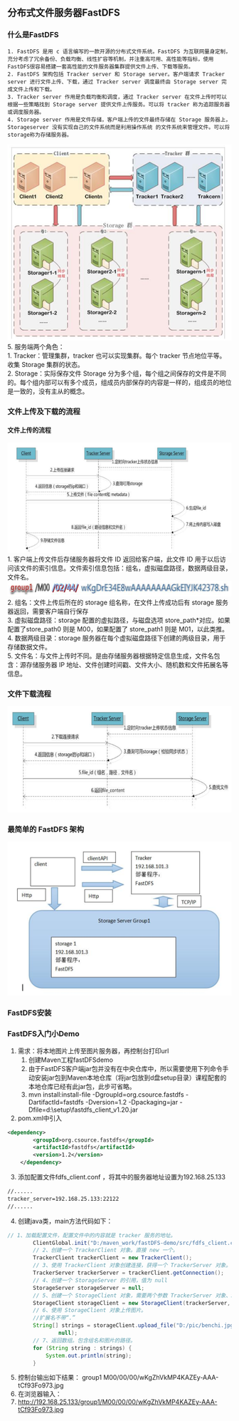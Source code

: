 ## 分布式文件服务器FastDFS
### 什么是FastDFS
    1. FastDFS 是用 c 语言编写的一款开源的分布式文件系统。FastDFS 为互联网量身定制，充分考虑了冗余备份、负载均衡、线性扩容等机制，并注重高可用、高性能等指标，使用 FastDFS很容易搭建一套高性能的文件服务器集群提供文件上传、下载等服务。
    2. FastDFS 架构包括 Tracker server 和 Storage server。客户端请求 Tracker server 进行文件上传、下载，通过 Tracker server 调度最终由 Storage server 完成文件上传和下载。
    3. Tracker server 作用是负载均衡和调度，通过 Tracker server 在文件上传时可以根据一些策略找到 Storage server 提供文件上传服务。可以将 tracker 称为追踪服务器或调度服务器。
    4. Storage server 作用是文件存储，客户端上传的文件最终存储在 Storage 服务器上，Storageserver 没有实现自己的文件系统而是利用操作系统 的文件系统来管理文件。可以将storage称为存储服务器。
![image](https://github.com/AtomRun/notes/blob/master/noteimages/%E6%A1%86%E6%9E%B6%26%E5%90%84%E7%A7%8D%E6%8A%80%E6%9C%AFimages/fastDFS/1.png)<br/>
    5. 服务端两个角色：<br/>
        1. Tracker：管理集群，tracker 也可以实现集群。每个 tracker 节点地位平等。收集 Storage 集群的状态。<br/>
        2. Storage：实际保存文件   Storage 分为多个组，每个组之间保存的文件是不同的。每个组内部可以有多个成员，组成员内部保存的内容是一样的，组成员的地位是一致的，没有主从的概念。

### 文件上传及下载的流程
#### 文件上传的流程
![image](https://github.com/AtomRun/notes/blob/master/noteimages/%E6%A1%86%E6%9E%B6%26%E5%90%84%E7%A7%8D%E6%8A%80%E6%9C%AFimages/fastDFS/2.png)<br/>
    1. 客户端上传文件后存储服务器将文件 ID 返回给客户端，此文件 ID 用于以后访问该文件的索引信息。文件索引信息包括：组名，虚拟磁盘路径，数据两级目录，文件名。<br/>
![image](https://github.com/AtomRun/notes/blob/master/noteimages/%E6%A1%86%E6%9E%B6%26%E5%90%84%E7%A7%8D%E6%8A%80%E6%9C%AFimages/fastDFS/4.png)<br/>
    2. 组名：文件上传后所在的 storage 组名称，在文件上传成功后有 storage 服务器返回，需要客户端自行保存<br/>
    3. 虚拟磁盘路径：storage 配置的虚拟路径，与磁盘选项 store_path*对应。如果配置了store_path0 则是 M00，如果配置了 store_path1 则是 M01，以此类推。<br/>
    4. 数据两级目录：storage 服务器在每个虚拟磁盘路径下创建的两级目录，用于存储数据文件。<br/>
    5. 文件名：与文件上传时不同。是由存储服务器根据特定信息生成，文件名包含：源存储服务器 IP 地址、文件创建时间戳、文件大小、随机数和文件拓展名等信息。

### 文件下载流程
![image](https://github.com/AtomRun/notes/blob/master/noteimages/%E6%A1%86%E6%9E%B6%26%E5%90%84%E7%A7%8D%E6%8A%80%E6%9C%AFimages/fastDFS/5.png)
### 最简单的 FastDFS 架构
![image](https://github.com/AtomRun/notes/blob/master/noteimages/%E6%A1%86%E6%9E%B6%26%E5%90%84%E7%A7%8D%E6%8A%80%E6%9C%AFimages/fastDFS/6.png)
### FastDFS安装
### FastDFS入门小Demo
1. 需求：将本地图片上传至图片服务器，再控制台打印url
    1. 创建Maven工程fastDFSdemo
    2. 由于FastDFS客户端jar包并没有在中央仓库中，所以需要使用下列命令手动安装jar包到Maven本地仓库（将jar包放到d盘setup目录）课程配套的本地仓库已经有此jar包，此步可省略。
    3. mvn install:install-file -DgroupId=org.csource.fastdfs -DartifactId=fastdfs  -Dversion=1.2 -Dpackaging=jar -Dfile=d:\setup\fastdfs_client_v1.20.jar
2. pom.xml中引入
```xml
<dependency>
	    <groupId>org.csource.fastdfs</groupId>
	    <artifactId>fastdfs</artifactId>
	    <version>1.2</version>
	</dependency>

```
3. 添加配置文件fdfs_client.conf ，将其中的服务器地址设置为192.168.25.133
```xml
//......
tracker_server=192.168.25.133:22122
//......

```
4. 创建java类，main方法代码如下：
```java
// 1、加载配置文件，配置文件中的内容就是 tracker 服务的地址。
		ClientGlobal.init("D:/maven_work/fastDFS-demo/src/fdfs_client.conf");
		// 2、创建一个 TrackerClient 对象。直接 new 一个。
		TrackerClient trackerClient = new TrackerClient();
		// 3、使用 TrackerClient 对象创建连接，获得一个 TrackerServer 对象。
		TrackerServer trackerServer = trackerClient.getConnection();
		// 4、创建一个 StorageServer 的引用，值为 null
		StorageServer storageServer = null;
		// 5、创建一个 StorageClient 对象，需要两个参数 TrackerServer 对象、StorageServer 的引用
		StorageClient storageClient = new StorageClient(trackerServer, storageServer);
		// 6、使用 StorageClient 对象上传图片。
		//扩展名不带“.”
		String[] strings = storageClient.upload_file("D:/pic/benchi.jpg", "jpg",
				null);
		// 7、返回数组。包含组名和图片的路径。
		for (String string : strings) {
			System.out.println(string);
		}

```
5. 控制台输出如下结果：
group1
M00/00/00/wKgZhVkMP4KAZEy-AAA-tCf93Fo973.jpg
6. 在浏览器输入：
7. http://192.168.25.133/group1/M00/00/00/wKgZhVkMP4KAZEy-AAA-tCf93Fo973.jpg